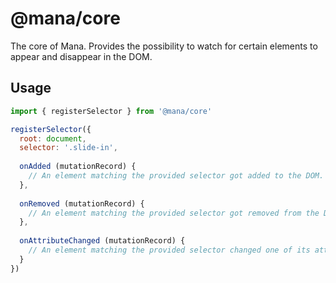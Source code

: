 # @mana/core

The core of Mana. Provides the possibility to watch for certain elements to appear and disappear in the DOM.

## Usage

~~~ js
import { registerSelector } from '@mana/core'

registerSelector({
  root: document,
  selector: '.slide-in',
  
  onAdded (mutationRecord) {
    // An element matching the provided selector got added to the DOM.
  },
  
  onRemoved (mutationRecord) {
    // An element matching the provided selector got removed from the DOM.
  },
  
  onAttributeChanged (mutationRecord) {
    // An element matching the provided selector changed one of its attributes.
  }
})
~~~
